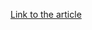 [Link to the article](https://www.trendmicro.com/en_us/research/23/c/mac-malware-macstealer-spreads-as-fake-p2-e-apps.html)
